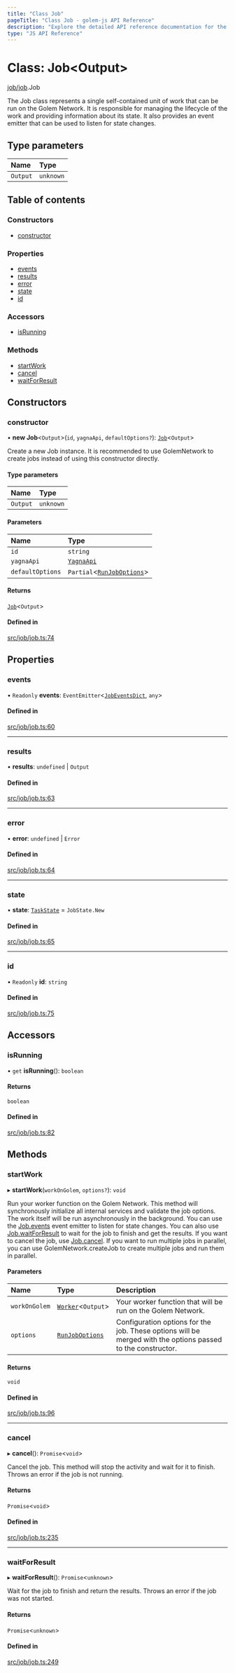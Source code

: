 ```yaml
---
title: "Class Job"
pageTitle: "Class Job - golem-js API Reference"
description: "Explore the detailed API reference documentation for the Class Job within the golem-js SDK for the Golem Network."
type: "JS API Reference"
---
```

# Class: Job\<Output\>

[job/job](../modules/job_job).Job

The Job class represents a single self-contained unit of work that can be run on the Golem Network.
It is responsible for managing the lifecycle of the work and providing information about its state.
It also provides an event emitter that can be used to listen for state changes.

## Type parameters

| Name | Type |
| :------ | :------ |
| `Output` | `unknown` |

## Table of contents

### Constructors

- [constructor](job_job.Job#constructor)

### Properties

- [events](job_job.Job#events)
- [results](job_job.Job#results)
- [error](job_job.Job#error)
- [state](job_job.Job#state)
- [id](job_job.Job#id)

### Accessors

- [isRunning](job_job.Job#isrunning)

### Methods

- [startWork](job_job.Job#startwork)
- [cancel](job_job.Job#cancel)
- [waitForResult](job_job.Job#waitforresult)

## Constructors

### constructor

• **new Job**\<`Output`\>(`id`, `yagnaApi`, `defaultOptions?`): [`Job`](job_job.Job)\<`Output`\>

Create a new Job instance. It is recommended to use GolemNetwork to create jobs instead of using this constructor directly.

#### Type parameters

| Name | Type |
| :------ | :------ |
| `Output` | `unknown` |

#### Parameters

| Name | Type |
| :------ | :------ |
| `id` | `string` |
| `yagnaApi` | [`YagnaApi`](../modules/utils_yagna_yagna#yagnaapi) |
| `defaultOptions` | `Partial`\<[`RunJobOptions`](../modules/job_job#runjoboptions)\> |

#### Returns

[`Job`](job_job.Job)\<`Output`\>

#### Defined in

[src/job/job.ts:74](https://github.com/golemfactory/golem-js/blob/c2379e3/src/job/job.ts#L74)

## Properties

### events

• `Readonly` **events**: `EventEmitter`\<[`JobEventsDict`](../interfaces/job_job.JobEventsDict), `any`\>

#### Defined in

[src/job/job.ts:60](https://github.com/golemfactory/golem-js/blob/c2379e3/src/job/job.ts#L60)

___

### results

• **results**: `undefined` \| `Output`

#### Defined in

[src/job/job.ts:63](https://github.com/golemfactory/golem-js/blob/c2379e3/src/job/job.ts#L63)

___

### error

• **error**: `undefined` \| `Error`

#### Defined in

[src/job/job.ts:64](https://github.com/golemfactory/golem-js/blob/c2379e3/src/job/job.ts#L64)

___

### state

• **state**: [`TaskState`](../enums/task_task.TaskState) = `JobState.New`

#### Defined in

[src/job/job.ts:65](https://github.com/golemfactory/golem-js/blob/c2379e3/src/job/job.ts#L65)

___

### id

• `Readonly` **id**: `string`

#### Defined in

[src/job/job.ts:75](https://github.com/golemfactory/golem-js/blob/c2379e3/src/job/job.ts#L75)

## Accessors

### isRunning

• `get` **isRunning**(): `boolean`

#### Returns

`boolean`

#### Defined in

[src/job/job.ts:82](https://github.com/golemfactory/golem-js/blob/c2379e3/src/job/job.ts#L82)

## Methods

### startWork

▸ **startWork**(`workOnGolem`, `options?`): `void`

Run your worker function on the Golem Network. This method will synchronously initialize all internal services and validate the job options. The work itself will be run asynchronously in the background.
You can use the [Job.events](job_job.Job#events) event emitter to listen for state changes.
You can also use [Job.waitForResult](job_job.Job#waitforresult) to wait for the job to finish and get the results.
If you want to cancel the job, use [Job.cancel](job_job.Job#cancel).
If you want to run multiple jobs in parallel, you can use GolemNetwork.createJob to create multiple jobs and run them in parallel.

#### Parameters

| Name | Type | Description |
| :------ | :------ | :------ |
| `workOnGolem` | [`Worker`](../modules/task_work#worker)\<`Output`\> | Your worker function that will be run on the Golem Network. |
| `options` | [`RunJobOptions`](../modules/job_job#runjoboptions) | Configuration options for the job. These options will be merged with the options passed to the constructor. |

#### Returns

`void`

#### Defined in

[src/job/job.ts:96](https://github.com/golemfactory/golem-js/blob/c2379e3/src/job/job.ts#L96)

___

### cancel

▸ **cancel**(): `Promise`\<`void`\>

Cancel the job. This method will stop the activity and wait for it to finish.
Throws an error if the job is not running.

#### Returns

`Promise`\<`void`\>

#### Defined in

[src/job/job.ts:235](https://github.com/golemfactory/golem-js/blob/c2379e3/src/job/job.ts#L235)

___

### waitForResult

▸ **waitForResult**(): `Promise`\<`unknown`\>

Wait for the job to finish and return the results.
Throws an error if the job was not started.

#### Returns

`Promise`\<`unknown`\>

#### Defined in

[src/job/job.ts:249](https://github.com/golemfactory/golem-js/blob/c2379e3/src/job/job.ts#L249)
